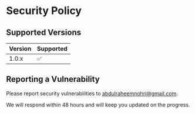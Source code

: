 # Security Policy

## Supported Versions

| Version | Supported          |
| ------- | ------------------ |
| 1.0.x   | :white_check_mark: |

## Reporting a Vulnerability

Please report security vulnerabilities to abdulraheemnohri@gmail.com.

We will respond within 48 hours and will keep you updated on the progress.
